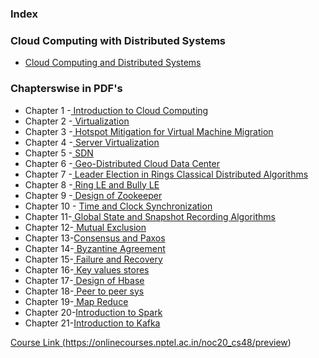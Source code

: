 ### Index
### Cloud Computing with Distributed Systems 

* [Cloud Computing and Distributed Systems ](https://drive.google.com/drive/folders/1-LqmeA9HaZtyqGQK0ntSsm1bBKvsV6Jq?usp=sharing)

### Chapterswise in PDF's
<ul>
<li>Chapter 1 -<a href="https://drive.google.com/file/d/1JlYmBdtvs1wT1pUWiBgLR_Aln1zcBd_Y/view?usp=sharing"> Introduction to Cloud Computing</a></li>

<li>Chapter 2 -<a href="https://drive.google.com/file/d/1Sa1W2ObhEFXbgDRbMuk3waY1lUo6Pwp2/view?usp=sharing"> Virtualization</li></a>

<li>Chapter 3 -<a href="https://drive.google.com/file/d/19SYJmAcjkDA0f2W0OuaCg8l8Z7zoSkeu/view?usp=sharing"> Hotspot Mitigation for Virtual Machine Migration</li></a>

<li>Chapter 4 -<a href="https://drive.google.com/file/d/1OSidSCZG4_oYqPc49oCVHpxJ0m2gyBPW/view?usp=sharing"> Server Virtualization</li></a>

<li>Chapter 5 -<a href="https://drive.google.com/file/d/1e0a_7YlnazLc550NhAG9KsxqV4zZSGEr/view?usp=sharing"> SDN</li></a>

<li>Chapter 6 -<a href="https://drive.google.com/file/d/1Qb8zJNXG0ekRKaNnqXOafQeg5SfLkTgP/view?usp=sharing"> Geo-Distributed Cloud Data Center</li></a>

<li>Chapter 7 -<a href="https://drive.google.com/file/d/1XexXq70JiYqpGwcCuHeMnuT6YTnVlYYP/view?usp=sharing"> Leader Election in Rings Classical Distributed Algorithms</li></a>

<li>Chapter 8 -<a href="https://drive.google.com/file/d/1L2Vr5ZQTfW_1Y-jcZZ8chQZl2zcCuJ_X/view?usp=sharing"> Ring LE and Bully LE</li></a>

<li>Chapter 9 -<a href="https://drive.google.com/file/d/1kOTZ1-nAujQ6xoYnl5UIdepj1dfs4Hem/view?usp=sharing"> Design of Zookeeper</li></a>

<li>Chapter 10 - <a href="https://drive.google.com/file/d/1JlYmBdtvs1wT1pUWiBgLR_Aln1zcBd_Y/view?usp=sharing">Time and Clock Synchronization </li></a>

<li>Chapter 11-<a href="https://drive.google.com/file/d/1JlYmBdtvs1wT1pUWiBgLR_Aln1zcBd_Y/view?usp=sharing"> Global State and Snapshot Recording Algorithms</li></a>

<li>Chapter 12-<a href="https://drive.google.com/file/d/1JlYmBdtvs1wT1pUWiBgLR_Aln1zcBd_Y/view?usp=sharing"> Mutual Exclusion</li></a>

<li>Chapter 13-<a href="https://drive.google.com/file/d/1JlYmBdtvs1wT1pUWiBgLR_Aln1zcBd_Y/view?usp=sharing">Consensus and Paxos</li></a>

<li>Chapter 14-<a href="https://drive.google.com/file/d/1JlYmBdtvs1wT1pUWiBgLR_Aln1zcBd_Y/view?usp=sharing"> Byzantine Agreement</li></a>

<li>Chapter 15-<a href="https://drive.google.com/file/d/1JlYmBdtvs1wT1pUWiBgLR_Aln1zcBd_Y/view?usp=sharing"> Failure and Recovery </li></a>

<li>Chapter 16-<a href="https://drive.google.com/file/d/1JlYmBdtvs1wT1pUWiBgLR_Aln1zcBd_Y/view?usp=sharing"> Key values stores</li></a>

<li>Chapter 17-<a href="https://drive.google.com/file/d/1JlYmBdtvs1wT1pUWiBgLR_Aln1zcBd_Y/view?usp=sharing"> Design of Hbase</li></a>

<li>Chapter 18-<a href="https://drive.google.com/file/d/1JlYmBdtvs1wT1pUWiBgLR_Aln1zcBd_Y/view?usp=sharing"> Peer to peer sys</li></a>

<li>Chapter 19-<a href="https://drive.google.com/file/d/1JlYmBdtvs1wT1pUWiBgLR_Aln1zcBd_Y/view?usp=sharing"> Map Reduce</li></a>

<li>Chapter 20-<a href="https://drive.google.com/file/d/1JlYmBdtvs1wT1pUWiBgLR_Aln1zcBd_Y/view?usp=sharing">Introduction to Spark</li></a>

<li>Chapter 21-<a href="https://drive.google.com/file/d/1JlYmBdtvs1wT1pUWiBgLR_Aln1zcBd_Y/view?usp=sharing">Introduction to Kafka</li>
</ul>

Course Link (https://onlinecourses.nptel.ac.in/noc20_cs48/preview)


